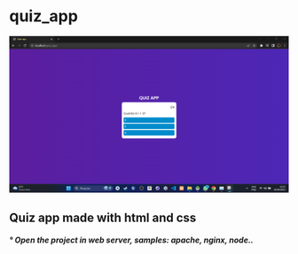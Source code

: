 # quiz_app

<div> <img src="https://raw.githubusercontent.com/gheysiell/images/main/quiz_app.png" /> </div>
<div> <h2> Quiz app made with html and css </h2> </div>
<div> <h5> ° Open the project in web server, samples: apache, nginx, node..</h5> </div>